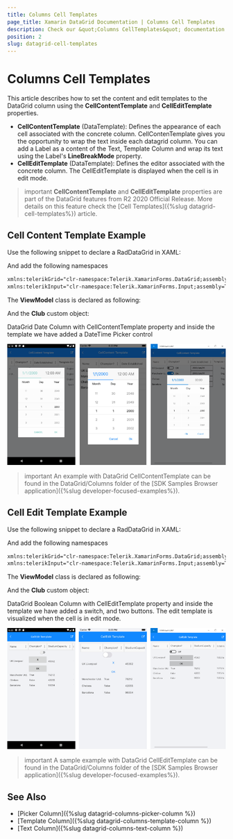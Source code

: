 ```yaml
---
title: Columns Cell Templates
page_title: Xamarin DataGrid Documentation | Columns Cell Templates
description: Check our &quot;Columns CellTemplates&quot; documentation article for Telerik DataGrid for Xamarin control.
position: 2
slug: datagrid-cell-templates
---
```


# Columns Cell Templates

This article describes how to set the content and edit templates to the DataGrid column using the **CellContentTemplate** and **CellEditTemplate** properties.

* **CellContentTemplate** (DataTemplate): Defines the appearance of each cell associated with the concrete column. CellContenTemplate gives you the opportunity to wrap the text inside each datagrid column. You can add a Label as a content of the Text, Template Column and wrap its text using the Label's **LineBreakMode** property.
* **CellEditTemplate** (DataTemplate): Defines the editor associated with the concrete column. The CellEditTemplate is displayed when the cell is in edit mode.

>important **CellContentTemplate** and **CellEditTemplate** properties are part of the DataGrid features from R2 2020 Official Release. More details on this feature check the [Cell Templates]({%slug datagrid-cell-templates%}) article.

## Cell Content Template Example

Use the following snippet to declare a RadDataGrid in XAML: 

<snippet id='datagrid-columns-cellcontenttemplate-xaml'/>

And add the following namespaces

```xml
xmlns:telerikGrid="clr-namespace:Telerik.XamarinForms.DataGrid;assembly=Telerik.XamarinForms.DataGrid"
xmlns:telerikInput="clr-namespace:Telerik.XamarinForms.Input;assembly=Telerik.XamarinForms.Input"
```

The **ViewModel** class is declared as following:

<snippet id='datagrid-columns-viewmodel'/>
	
And the **Club** custom object:

<snippet id='datagrid-columns-data'/>

DataGrid Date Column with CellContentTemplate property and inside the template we have added a DateTime Picker control

![DataGrid Cell Content Template Property](../images/datagrid-column-cell-content-template.png)

>important An example with DataGrid CellContentTemplate can be found in the DataGrid/Columns folder of the [SDK Samples Browser application]({%slug developer-focused-examples%}).

## Cell Edit Template Example

Use the following snippet to declare a RadDataGrid in XAML: 

<snippet id='datagrid-columns-celledittemplate-xaml'/>

And add the following namespaces

```xml
xmlns:telerikGrid="clr-namespace:Telerik.XamarinForms.DataGrid;assembly=Telerik.XamarinForms.DataGrid"
xmlns:telerikInput="clr-namespace:Telerik.XamarinForms.Input;assembly=Telerik.XamarinForms.Input"
```

The **ViewModel** class is declared as following:

<snippet id='datagrid-columns-viewmodel'/>
	
And the **Club** custom object:

<snippet id='datagrid-columns-data'/>

DataGrid Boolean Column with CellEditTemplate property and inside the template we have added a switch, and two buttons. The edit template is visualized when the cell is in edit mode.

![DataGrid Cell Content Template Property](../images/datagrid-column-cell-edit-template.png)

>important A sample example with DataGrid CellEditTemplate can be found in the DataGrid/Columns folder of the [SDK Samples Browser application]({%slug developer-focused-examples%}).

## See Also

- [Picker Column]({%slug datagrid-columns-picker-column %})
- [Template Column]({%slug datagrid-columns-template-column %})
- [Text Column]({%slug datagrid-columns-text-column %})
